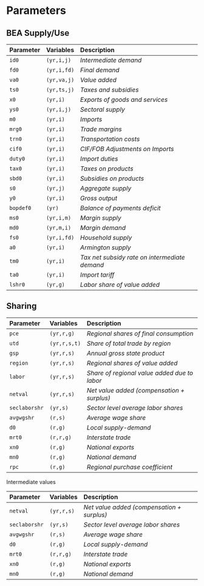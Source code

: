 # Parameters

## BEA Supply/Use

| Parameter | Variables   | Description                                   |
|:----------|:------------|:----------------------------------------------|
| `id0`     | `(yr,i,j)`  | *Intermediate demand*                         |
| `fd0`     | `(yr,i,fd)` | *Final demand*                                |
| `va0`     | `(yr,va,j)` | *Value added*                                 |
| `ts0`     | `(yr,ts,j)` | *Taxes and subsidies*                         |
| `x0`      | `(yr,i)`    | *Exports of goods and services*               |
| `ys0`     | `(yr,i,j)`  | *Sectoral supply*                             |
| `m0`      | `(yr,i)`    | *Imports*                                     |
| `mrg0`    | `(yr,i)`    | *Trade margins*                               |
| `trn0`    | `(yr,i)`    | *Transportation costs*                        |
| `cif0`    | `(yr,i)`    | *CIF/FOB Adjustments on Imports*              |
| `duty0`   | `(yr,i)`    | *Import duties*                               |
| `tax0`    | `(yr,i)`    | *Taxes on products*                           |
| `sbd0`    | `(yr,i)`    | *Subsidies on products*                       |
| `s0`      | `(yr,j)`    | *Aggregate supply*                            |
| `y0`      | `(yr,i)`    | *Gross output*                                |
| `bopdef0` | `(yr)`      | *Balance of payments deficit*                 |
| `ms0`     | `(yr,i,m)`  | *Margin supply*                               |
| `md0`     | `(yr,m,i)`  | *Margin demand*                               |
| `fs0`     | `(yr,i,fd)` | *Household supply*                            |
| `a0`      | `(yr,i)`    | *Armington supply*                            |
| `tm0`     | `(yr,i)`    | *Tax net subsidy rate on intermediate demand* |
| `ta0`     | `(yr,i)`    | *Import tariff*                               |
| `lshr0`   | `(yr,g)`    | *Labor share of value added*                  |


## Sharing

| Parameter     | Variables    | Description                                        |
|:--------------|:-------------|:---------------------------------------------------|
| `pce`         | `(yr,r,g)`   | *Regional shares of final consumption*             |
| `utd`         | `(yr,r,s,t)` | *Share of total trade by region*                   |
| `gsp`         | `(yr,r,s)`   | *Annual gross state product*                       |
| `region`      | `(yr,r,s)`   | *Regional shares of value added*                   |
| `labor`       | `(yr,r,s)`   | *Share of regional value added due to labor*       |
| `netval`      | `(yr,r,s)`   | *Net value added (compensation + surplus)*         |
| `seclaborshr` | `(yr,s)`     | *Sector level average labor shares*                |
| `avgwgshr`    | `(r,s)`      | *Average wage share*                               |
| `d0`          | `(r,g)`      | *Local supply-demand*                              |
| `mrt0`        | `(r,r,g)`    | *Interstate trade*                                 |
| `xn0`         | `(r,g)`      | *National exports*                                 |
| `mn0`         | `(r,g)`      | *National demand*                                  |
| `rpc`         | `(r,g)`      | *Regional purchase coefficient*                    |

Intermediate values

| Parameter     | Variables  | Description                                  |
|:--------------|:-----------|:---------------------------------------------|
| `netval`      | `(yr,r,s)` | *Net value added (compensation + surplus)*   |
| `seclaborshr` | `(yr,s)`   | *Sector level average labor shares*          |
| `avgwgshr`    | `(r,s)`    | *Average wage share*                         |
| `d0`          | `(r,g)`    | *Local supply-demand*                        |
| `mrt0`        | `(r,r,g)`  | *Interstate trade*                           |
| `xn0`         | `(r,g)`    | *National exports*                           |
| `mn0`         | `(r,g)`    | *National demand*                            |